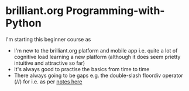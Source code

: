 # brilliant.org Programming-with-Python

I'm starting this beginner course as 
* I'm new to the brilliant.org platform and mobile app i.e. quite a lot of cognitive load learning a new platform (although it does seem prietty intuitive and attractive so far)
* It's always good to practise the basics from time to time
* There always going to be gaps e.g. the double-slash floordiv operator (//) for i.e. as per [notes here](docs/001_floordiv.md) 
